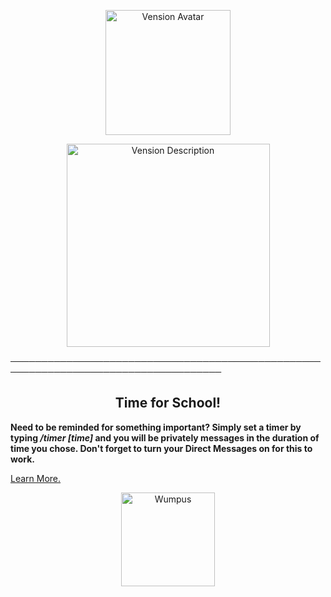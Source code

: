 <p align="center">
    <img width="200" src="https://cdn.discordapp.com/attachments/1033407106725970014/1037755050686169118/imageedit_1_9874212136.png" alt="Vension Avatar">
</p>
<p align="center">
    <img width="325" src="https://cdn.discordapp.com/attachments/1033407106725970014/1037775499235176498/imageedit_3_3533292139.png" alt="Vension Description">
</p>

────────────────────────────────────────────────────────────────────────────────────

<h2 align="center">Time for School!</h2>

**Need to be reminded for something important? Simply set a timer by typing ***/timer [time]*** and you will be privately messages in the duration of time you chose. Don't forget to turn your Direct Messages on for this to work.**

[Learn More.](https://discord.gg/r2XgZRFnpv)

<p align="center">
    <img width="150" src="https://cdn.discordapp.com/attachments/1033407106725970014/1037835598347653120/6823-snooze.gif" alt="Wumpus">
</p>
